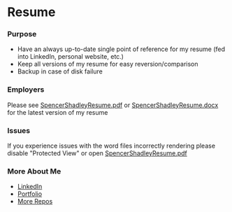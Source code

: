 # Resume

### Purpose

 - Have an always up-to-date single point of reference for my resume (fed into LinkedIn, personal website, etc.)
 - Keep all versions of my resume for easy reversion/comparison
 - Backup in case of disk failure

### Employers

Please see [SpencerShadleyResume.pdf](SpencerShadleyResume.pdf) or [SpencerShadleyResume.docx](SpencerShadleyResume.docx) for the latest version of my resume

### Issues

If you experience issues with the word files incorrectly rendering please disable "Protected View" or open [SpencerShadleyResume.pdf](SpencerShadleyResume.pdf)

### More About Me

 - [LinkedIn](https://www.linkedin.com/in/spencershadley)
 - [Portfolio](http://spencer-shadley.github.io/)
 - [More Repos](https://github.com/spencer-shadley?tab=repositories)
